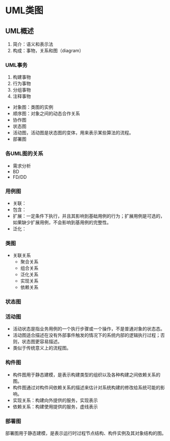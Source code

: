 # UML类图

## UML概述

1. 简介：语义和表示法
2. 构成：事物，关系和图（diagram）

### UML事务

1. 构建事物
2. 行为事物
3. 分组事物
4. 注释事物

- 对象图：类图的实例
- 顺序图：对象之间的动态合作关系
- 协作图
- 状态图
- 活动图，活动图是状态图的变体，用来表示某些算法的流程。
- 部署图

### 各UML图的关系

- 需求分析
- BD
- FD/DD

### 用例图

- 关联：
- 包含：
- 扩展：一定条件下执行，并且其影响到基础用例的行为；扩展用例是可选的，如果缺少扩展用例，不会影响到基用例的完整性。
- 泛化：

### 类图

- 关联关系
  - 聚合关系
  - 组合关系
  - 泛化关系
  - 实现关系
  - 依赖关系

### 状态图

### 活动图

- 活动状态是指业务用例的一个执行步骤或一个操作，不是普通对象的状态态。
- 活动图适合描述在没有外部事件触发的情况下的系统内部的逻辑执行过程；否则，状态图更容易描述。
- 类似于传统意义上的流程图。
  
### 构件图

- 构件图用于静态建模，是表示构建类型的组织以及各种构建之间依赖关系的图。
- 构件图通过对构件间依赖关系的描述来估计对系统构建的修改给系统可能的影响。
- 实现关系：构建向外提供的服务，实现表示
- 依赖关系：构建使用提供的服务，虚线表示

### 部署图

部署图用于静态建模，是表示运行时过程节点结构、构件实例及其对象结构的图。


